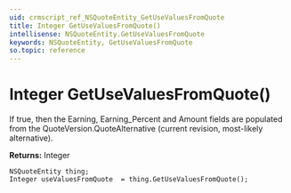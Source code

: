 ```yaml
---
uid: crmscript_ref_NSQuoteEntity_GetUseValuesFromQuote
title: Integer GetUseValuesFromQuote()
intellisense: NSQuoteEntity.GetUseValuesFromQuote
keywords: NSQuoteEntity, GetUseValuesFromQuote
so.topic: reference
---
```


# Integer GetUseValuesFromQuote()

If true, then the Earning, Earning_Percent and Amount fields are populated from the QuoteVersion.QuoteAlternative (current revision, most-likely alternative).

**Returns:** Integer

```crmscript
NSQuoteEntity thing;
Integer useValuesFromQuote  = thing.GetUseValuesFromQuote();
```

